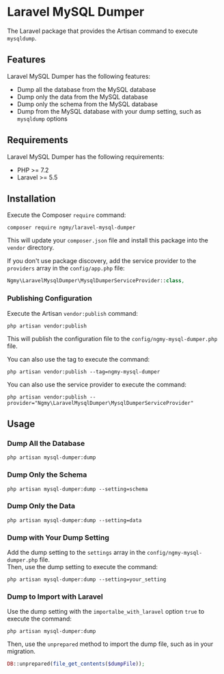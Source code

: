 # Laravel MySQL Dumper

The Laravel package that provides the Artisan command to execute `mysqldump`.

## Features

Laravel MySQL Dumper has the following features:

* Dump all the database from the MySQL database
* Dump only the data from the MySQL database
* Dump only the schema from the MySQL database
* Dump from the MySQL database with your dump setting, such as `mysqldump` options

## Requirements

Laravel MySQL Dumper has the following requirements:

* PHP >= 7.2
* Laravel >= 5.5

## Installation

Execute the Composer `require` command:
```
composer require ngmy/laravel-mysql-dumper
```
This will update your `composer.json` file and install this package into the `vendor` directory.

If you don't use package discovery, add the service provider to the `providers` array in the `config/app.php` file:
```php
Ngmy\LaravelMysqlDumper\MysqlDumperServiceProvider::class,
```

### Publishing Configuration

Execute the Artisan `vendor:publish` command:
```
php artisan vendor:publish
```
This will publish the configuration file to the `config/ngmy-mysql-dumper.php` file.

You can also use the tag to execute the command:
```
php artisan vendor:publish --tag=ngmy-mysql-dumper
```

You can also use the service provider to execute the command:
```
php artisan vendor:publish --provider="Ngmy\LaravelMysqlDumper\MysqlDumperServiceProvider"
```

## Usage

### Dump All the Database

```
php artisan mysql-dumper:dump
```

### Dump Only the Schema

```
php artisan mysql-dumper:dump --setting=schema
```

### Dump Only the Data

```
php artisan mysql-dumper:dump --setting=data
```

### Dump with Your Dump Setting
Add the dump setting to the `settings` array in the `config/ngmy-mysql-dumper.php` file.<br>
Then, use the dump setting to execute the command:
```
php artisan mysql-dumper:dump --setting=your_setting
```

### Dump to Import with Laravel
Use the dump setting with the `importalbe_with_laravel` option `true` to execute the command:
```
php artisan mysql-dumper:dump
```
Then, use the `unprepared` method to import the dump file, such as in your migration.
```php
DB::unprepared(file_get_contents($dumpFile));
```
